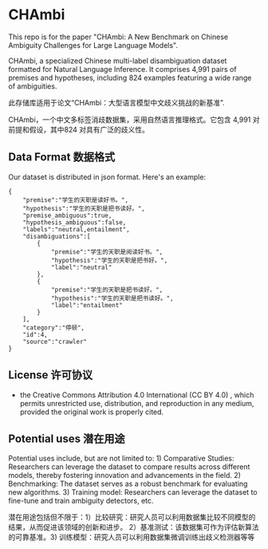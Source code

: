 # CHAmbi

This repo is for the paper "CHAmbi: A New Benchmark on Chinese Ambiguity Challenges for Large Language Models".

CHAmbi, a specialized Chinese multi-label disambiguation dataset formatted for Natural Language Inference. It comprises 4,991 pairs of premises and hypotheses, including 824 examples featuring a wide range of ambiguities.

此存储库适用于论文“CHAmbi：大型语言模型中文歧义挑战的新基准”.

CHAmbi，一个中文多标签消歧数据集，采用自然语言推理格式。它包含 4,991 对前提和假设，其中824 对具有广泛的歧义性。



## Data Format 数据格式

Our dataset is distributed in json format. Here's an example:

```
{
    "premise":"学生的天职是读好书。",
    "hypothesis":"学生的天职是把书读好。",
    "premise_ambiguous":true,
    "hypothesis_ambiguous":false,
    "labels":"neutral,entailment",
    "disambiguations":[
        {
            "premise":"学生的天职是阅读好书。",
            "hypothesis":"学生的天职是把书好。",
            "label":"neutral"
        },
        {
            "premise":"学生的天职是把书读好。",
            "hypothesis":"学生的天职是把书读好。",
            "label":"entailment"
        }
    ],
    "category":"停顿",
    "id":4,
    "source":"crawler"
}

```



## License 许可协议

- the Creative Commons Attribution 4.0 International (CC BY 4.0) , which permits unrestricted use, distribution, and reproduction in any medium, provided the original work is properly cited.



## Potential uses 潜在用途

Potential uses include, but are not limited to: 1) Comparative Studies: Researchers can leverage the dataset to compare results across different models, thereby fostering innovation and advancements in the field. 2) Benchmarking: The dataset serves as a robust benchmark for evaluating new algorithms. 3) Training model: Researchers can leverage the dataset to fine-tune and train ambiguity detectors, etc.

潜在用途包括但不限于：1）比较研究：研究人员可以利用数据集比较不同模型的结果，从而促进该领域的创新和进步。 2）基准测试：该数据集可作为评估新算法的可靠基准。3) 训练模型：研究人员可以利用数据集微调训练出歧义检测器等等
